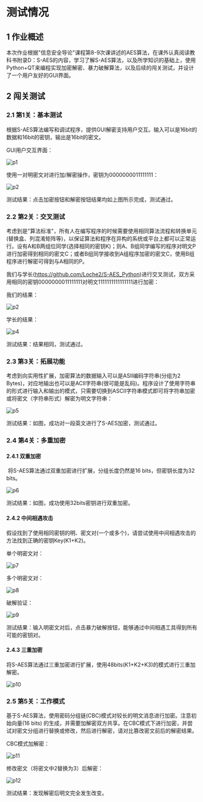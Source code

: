 # 测试情况

## 1 作业概述

本次作业根据"信息安全导论"课程第8-9次课讲述的AES算法，在课外认真阅读教科书附录D：S-AES的内容，学习了解S-AES算法，以及所学知识的基础上，使用Python+QT来编程实现加密解密、暴力破解算法，以及后续的闯关测试，并设计了一个用户友好的GUI界面。

## 2 闯关测试

### 2.1 第1关：**基本测试**

​       根据S-AES算法编写和调试程序，提供GUI解密支持用户交互。输入可以是16bit的数据和16bit的密钥，输出是16bit的密文。

GUI用户交互界面：

![p1](pic/p1.png)

使用一对明密文对进行加/解密操作，密钥为0000000011111111：

![p2](pic/p2.png)

测试结果：点击加密按钮和解密按钮结果均如上图所示完成，测试通过。

### 2.2 第2关：交叉测试

​	考虑到是"算法标准"，所有人在编写程序的时候需要使用相同算法流程和转换单元(替换盒、列混淆矩阵等)，以保证算法和程序在异构的系统或平台上都可以正常运行。设有A和B两组位同学(选择相同的密钥K)；则A、B组同学编写的程序对明文P进行加密得到相同的密文C；或者B组同学接收到A组程序加密的密文C，使用B组程序进行解密可得到与A相同的P。

 我们与学长(https://github.com/Loche2/S-AES_Python)进行交叉测试，双方采用相同的密钥0000000011111111对明文1111111111111111进行加密：

我们的结果：

![p2](pic/p3.png)

学长的结果：

![p4](pic/p4.png)

测试结果：结果相同，测试通过。

### 2.3 第3关：拓展功能

考虑到向实用性扩展，加密算法的数据输入可以是ASII编码字符串(分组为2 Bytes)，对应地输出也可以是ACII字符串(很可能是乱码)。程序设计了使用字符串的形式进行输入和输出的模式，只需要切换到ASCII字符串模式即可将字符串加密或将密文（字符串形式）解密为明文字符串：

![p5](pic/p5.png)

测试结果：如图，成功对一段英文进行了S-AES加密，测试通过。

### 2.4 第4关：多重加密

#### 2.4.1 双重加密

​	将S-AES算法通过双重加密进行扩展，分组长度仍然是16 bits，但密钥长度为32 bits。

![p6](pic/p6.png)

测试结果：如图，成功使用32bits密钥进行双重加密。

#### 2.4.2 中间相遇攻击

​	假设找到了使用相同密钥的明、密文对(一个或多个)，请尝试使用中间相遇攻击的方法找到正确的密钥Key(K1+K2)。

单个明密文对：

![p7](pic/p7.png)

多个明密文对：

![p8](pic/p8.png)

破解验证：

![p9](pic/p9.png)

测试结果：输入明密文对后，点击暴力破解按钮，能够通过中间相遇工具得到所有可能的密钥对。

#### 2.4.3 三重加密

​	将S-AES算法通过三重加密进行扩展，使用48bits(K1+K2+K3)的模式进行三重加解密。

![p10](pic/p10.png)

### 2.5 第5关：工作模式

基于S-AES算法，使用密码分组链(CBC)模式对较长的明文消息进行加密。注意初始向量(16 bits) 的生成，并需要加解密双方共享。在CBC模式下进行加密，并尝试对密文分组进行替换或修改，然后进行解密，请对比篡改密文前后的解密结果。

CBC模式加解密：

![p11](pic/p15.png)

修改密文（将密文中2替换为3）后解密：

![p12](pic/p16.png)

测试结果：发现解密后明文完全发生改变。
